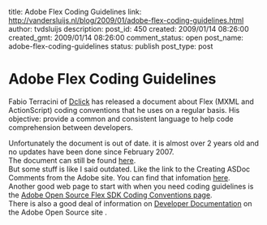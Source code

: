 title: Adobe Flex Coding Guidelines
link: http://vandersluijs.nl/blog/2009/01/adobe-flex-coding-guidelines.html
author: tvdsluijs
description: 
post_id: 450
created: 2009/01/14 08:26:00
created_gmt: 2009/01/14 08:26:00
comment_status: open
post_name: adobe-flex-coding-guidelines
status: publish
post_type: post

# Adobe Flex Coding Guidelines

Fabio Terracini of [Dclick](http://blog.dclick.com.br/) has released a document about Flex (MXML and ActionScript) coding conventions that he uses on a regular basis. His objective: provide a common and consistent language to help code comprehension between developers.  
  
  
Unfortunately the document is out of date. it is almost over 2 years old and no updates have been done since February 2007.  
The document can still be found [here](http://blog.dclick.com.br/wp-content/uploads/adobe-flex-coding-guidelines-v12-english.pdf).  
But some stuff is like I said outdated. Like the link to the Creating ASDoc Comments from the Adobe site. You can find that infomation [here](http://livedocs.adobe.com/flex/3/html/help.html?content=asdoc_3.html).  
Another good web page to start with when you need coding guidelines is the [Adobe Open Source Flex SDK Coding Conventions page](http://opensource.adobe.com/wiki/display/flexsdk/Coding+Conventions).  
There is also a good deal of information on [Developer Documentation](http://opensource.adobe.com/wiki/display/flexsdk/Developer+Documentation) on the Adobe Open Source site .